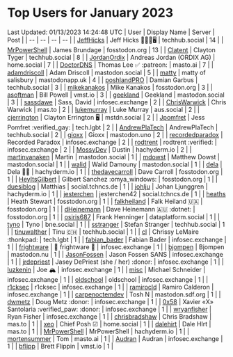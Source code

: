 # Top Users for January 2023
Last Updated: 01/13/2023 14:24:48 UTC
| User | Display Name | Server | Post |
| -- | -- | -- | -- |
| [JeffHicks](https://techhub.social/@JeffHicks) | Jeff Hicks 🐶🎼🍷🖥️ | techhub.social | 14 |
| [MrPowerShell](https://fosstodon.org/@MrPowerShell) | James Brundage | fosstodon.org | 13 |
| [Clatent](https://techhub.social/@Clatent) | Clayton Tyger | techhub.social | 8 |
| [JordanOrdix](https://home.social/@JordanOrdix) | Andreas Jordan (ORDIX AG) | home.social | 7 |
| [DoctorDNS](https://masto.ai/@DoctorDNS) | Thomas Lee ✅ :patreon: | masto.ai | 7 |
| [adamdriscoll](https://mastodon.social/@adamdriscoll) | Adam Driscoll | mastodon.social | 5 |
| [matty](https://mastodonapp.uk/@matty) | matty of salisbury | mastodonapp.uk | 4 |
| [poshlandPRO](https://techhub.social/@poshlandPRO) | Damian Garbus | techhub.social | 3 |
| [mikekanakos](https://fosstodon.org/@mikekanakos) | Mike Kanakos | fosstodon.org | 3 |
| [asoftman](https://vmst.io/@asoftman) | Bill Powell | vmst.io | 3 |
| [geekland](https://mastodon.social/@geekland) | Geekland | mastodon.social | 3 |
| [sassdawe](https://infosec.exchange/@sassdawe) | Sass, David | infosec.exchange | 2 |
| [ChrisWarwick](https://mas.to/@ChrisWarwick) | Chris Warwick | mas.to | 2 |
| [lukemurray](https://aus.social/@lukemurray) | Luke Murray | aus.social | 2 |
| [cjerrington](https://mstdn.social/@cjerrington) | Clayton Errington 🖥️ | mstdn.social | 2 |
| [Jpomfret](https://tech.lgbt/@Jpomfret) | Jess Pomfret :verified_gay: | tech.lgbt | 2 |
| [AndrewPlaTech](https://techhub.social/@AndrewPlaTech) | AndrewPlaTech | techhub.social | 2 |
| [gioxx](https://mastodon.uno/@gioxx) | Gioxx | mastodon.uno | 2 |
| [recordedparadox](https://infosec.exchange/@recordedparadox) | Recorded Paradox | infosec.exchange | 2 |
| [rodtrent](https://infosec.exchange/@rodtrent) | rodtrent :verified: | infosec.exchange | 2 |
| [MossyDev](https://hachyderm.io/@MossyDev) | Dustin | hachyderm.io | 2 |
| [martinvanaken](https://mastodon.social/@martinvanaken) | Martin | mastodon.social | 1 |
| [mdowst](https://mastodon.social/@mdowst) | Matthew Dowst | mastodon.social | 1 |
| [walid](https://mastodon.social/@walid) | Walid Damouny | mastodon.social | 1 |
| [dela](https://hachyderm.io/@dela) | Dela 🏳️‍🌈 | hachyderm.io | 1 |
| [thedavecarroll](https://fosstodon.org/@thedavecarroll) | Dave Carroll | fosstodon.org | 1 |
| [HeyItsGilbert](https://fosstodon.org/@HeyItsGilbert) | Gilbert Sanchez :omya_windows: | fosstodon.org | 1 |
| [duesiblog](https://social.tchncs.de/@duesiblog) | Matthias | social.tchncs.de | 1 |
| [johlju](https://hachyderm.io/@johlju) | Johan Ljunggren | hachyderm.io | 1 |
| [jesterchen](https://social.tchncs.de/@jesterchen) | jesterchen42 | social.tchncs.de | 1 |
| [heaths](https://fosstodon.org/@heaths) | Heath Stewart | fosstodon.org | 1 |
| [falkheiland](https://fosstodon.org/@falkheiland) | Falk Heiland 🇺🇦 | fosstodon.org | 1 |
| [dHeinemann](https://fosstodon.org/@dHeinemann) | Dave Heinemann 🇦🇺 :dotnet: | fosstodon.org | 1 |
| [osiris687](https://dataplatform.social/@osiris687) | Frank Henninger | dataplatform.social | 1 |
| [tyno](https://bne.social/@tyno) | Tyno | bne.social | 1 |
| [sstranger](https://techhub.social/@sstranger) | Stefan Stranger | techhub.social | 1 |
| [tinuwalther](https://techhub.social/@tinuwalther) | Tinu 🇨🇭 | techhub.social | 1 |
| [cl](https://tech.lgbt/@cl) | Chrissy LeMaire :thonkpad: | tech.lgbt | 1 |
| [fabian_bader](https://infosec.exchange/@fabian_bader) | Fabian Bader | infosec.exchange | 1 |
| [frightware](https://infosec.exchange/@frightware) | 👻 frightware 👻 | infosec.exchange | 1 |
| [bjompen](https://mastodon.nu/@bjompen) | Bjompen | mastodon.nu | 1 |
| [JasonFossen](https://infosec.exchange/@JasonFossen) | Jason Fossen SANS | infosec.exchange | 1 |
| [jrdepriest](https://infosec.exchange/@jrdepriest) | Jasey DePriest (she / her) :donor: | infosec.exchange | 1 |
| [luzkenin](https://infosec.exchange/@luzkenin) | Joe 🏔️ | infosec.exchange | 1 |
| [misc](https://infosec.exchange/@misc) | Michael Schneider | infosec.exchange | 1 |
| [oldschool](https://infosec.exchange/@oldschool) | oldschool | infosec.exchange | 1 |
| [r1cksec](https://infosec.exchange/@r1cksec) | r1cksec | infosec.exchange | 1 |
| [ramirocld](https://infosec.exchange/@ramirocld) | Ramiro Calderon | infosec.exchange | 1 |
| [carpenoctemdev](https://mastodon.sdf.org/@carpenoctemdev) | Tosh N | mastodon.sdf.org | 1 |
| [dwmetz](https://infosec.exchange/@dwmetz) | Doug Metz :donor: | infosec.exchange | 1 |
| [0x58](https://infosec.exchange/@0x58) | Xavier «X» Santolaria :verified_paw: :donor: | infosec.exchange | 1 |
| [wryanfisher](https://infosec.exchange/@wryanfisher) | Ryan Fisher | infosec.exchange | 1 |
| [chrisbradshaw](https://mas.to/@chrisbradshaw) | Chris Bradshaw | mas.to | 1 |
| [xeo](https://home.social/@xeo) | Chief Posh ☑ | home.social | 1 |
| [dalehirt](https://mas.to/@dalehirt) | Dale HIrt | mas.to | 1 |
| [MrPowerShell](https://hachyderm.io/@MrPowerShell) | MrPowerShell | hachyderm.io | 1 |
| [mortensummer](https://masto.ai/@mortensummer) | Tom | masto.ai | 1 |
| [Audran](https://infosec.exchange/@Audran) | Audran | infosec.exchange | 1 |
| [bflipp](https://vmst.io/@bflipp) | Brett Flippin | vmst.io | 1 |
